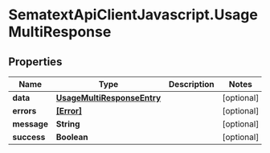# SematextApiClientJavascript.UsageMultiResponse

## Properties

| Name        | Type                                                      | Description | Notes      |
| ----------- | --------------------------------------------------------- | ----------- | ---------- |
| **data**    | [**UsageMultiResponseEntry**](UsageMultiResponseEntry.md) |             | [optional] |
| **errors**  | [**[Error]**](Error.md)                                   |             | [optional] |
| **message** | **String**                                                |             | [optional] |
| **success** | **Boolean**                                               |             | [optional] |
